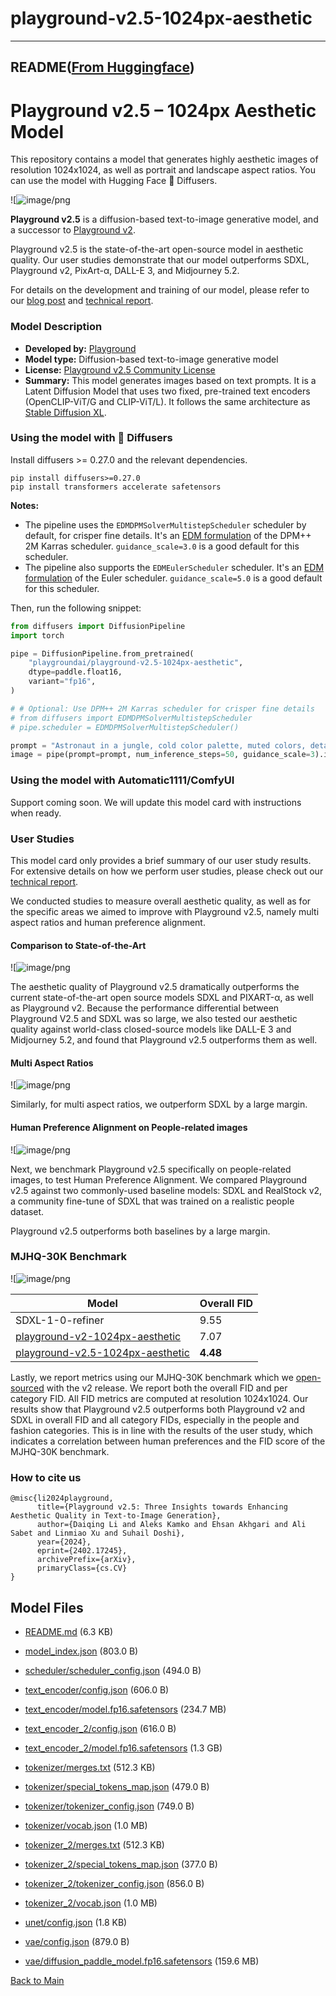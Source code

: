 
# playground-v2.5-1024px-aesthetic
---


## README([From Huggingface](https://huggingface.co/playgroundai/playground-v2.5-1024px-aesthetic))


# Playground v2.5 – 1024px Aesthetic Model

This repository contains a model that generates highly aesthetic images of resolution 1024x1024, as well as portrait and landscape aspect ratios. You can use the model with Hugging Face 🧨 Diffusers.

![![image/png](https://cdn-uploads.huggingface.co/production/uploads/636c0c4eaae2da3c76b8a9a3/HYUUGfU6SOCHsvyeISQ5Y.png)

**Playground v2.5** is a diffusion-based text-to-image generative model, and a successor to [Playground v2](https://huggingface.co/playgroundai/playground-v2-1024px-aesthetic).

Playground v2.5 is the state-of-the-art open-source model in aesthetic quality. Our user studies demonstrate that our model outperforms SDXL, Playground v2, PixArt-α, DALL-E 3, and Midjourney 5.2.

For details on the development and training of our model, please refer to our [blog post](https://blog.playgroundai.com/playground-v2-5/) and [technical report](https://marketing-cdn.playground.com/research/pgv2.5_compressed.pdf).

### Model Description
- **Developed by:** [Playground](https://playground.com)
- **Model type:** Diffusion-based text-to-image generative model
- **License:** [Playground v2.5 Community License](https://huggingface.co/playgroundai/playground-v2.5-1024px-aesthetic/blob/main/LICENSE.md)
- **Summary:** This model generates images based on text prompts. It is a Latent Diffusion Model that uses two fixed, pre-trained text encoders (OpenCLIP-ViT/G and CLIP-ViT/L). It follows the same architecture as [Stable Diffusion XL](https://huggingface.co/docs/diffusers/en/using-diffusers/sdxl).

### Using the model with 🧨 Diffusers

Install diffusers >= 0.27.0 and the relevant dependencies.

```
pip install diffusers>=0.27.0
pip install transformers accelerate safetensors
```

**Notes:**
- The pipeline uses the `EDMDPMSolverMultistepScheduler` scheduler by default, for crisper fine details. It's an [EDM formulation](https://arxiv.org/abs/2206.00364) of the DPM++ 2M Karras scheduler. `guidance_scale=3.0` is a good default for this scheduler.
- The pipeline also supports the `EDMEulerScheduler` scheduler. It's an [EDM formulation](https://arxiv.org/abs/2206.00364) of the Euler scheduler. `guidance_scale=5.0` is a good default for this scheduler.

Then, run the following snippet:

```python
from diffusers import DiffusionPipeline
import torch

pipe = DiffusionPipeline.from_pretrained(
    "playgroundai/playground-v2.5-1024px-aesthetic",
    dtype=paddle.float16,
    variant="fp16",
)

# # Optional: Use DPM++ 2M Karras scheduler for crisper fine details
# from diffusers import EDMDPMSolverMultistepScheduler
# pipe.scheduler = EDMDPMSolverMultistepScheduler()

prompt = "Astronaut in a jungle, cold color palette, muted colors, detailed, 8k"
image = pipe(prompt=prompt, num_inference_steps=50, guidance_scale=3).images[0]
```

### Using the model with Automatic1111/ComfyUI

Support coming soon. We will update this model card with instructions when ready.

### User Studies

This model card only provides a brief summary of our user study results. For extensive details on how we perform user studies, please check out our [technical report](https://marketing-cdn.playground.com/research/pgv2.5_compressed.pdf).

We conducted studies to measure overall aesthetic quality, as well as for the specific areas we aimed to improve with Playground v2.5, namely multi aspect ratios and human preference alignment.

#### Comparison to State-of-the-Art

![![image/png](https://cdn-uploads.huggingface.co/production/uploads/63855d851769b7c4b10e1f76/V7LFNzgoQJnL__ndU0CnE.png)

The aesthetic quality of Playground v2.5 dramatically outperforms the current state-of-the-art open source models SDXL and PIXART-α, as well as Playground v2. Because the performance differential between Playground V2.5 and SDXL was so large, we also tested our aesthetic quality against world-class closed-source models like DALL-E 3 and Midjourney 5.2, and found that Playground v2.5 outperforms them as well.

#### Multi Aspect Ratios

![![image/png](https://cdn-uploads.huggingface.co/production/uploads/636c0c4eaae2da3c76b8a9a3/xMB0r-CmR3N6dABFlcV71.png)

Similarly, for multi aspect ratios, we outperform SDXL by a large margin.

#### Human Preference Alignment on People-related images

![![image/png](https://cdn-uploads.huggingface.co/production/uploads/636c0c4eaae2da3c76b8a9a3/7c-8Stw52OsNtUjse8Slv.png)

Next, we benchmark Playground v2.5 specifically on people-related images, to test Human Preference Alignment. We compared Playground v2.5 against two commonly-used baseline models: SDXL and RealStock v2, a community fine-tune of SDXL that was trained on a realistic people dataset.

Playground v2.5 outperforms both baselines by a large margin.

### MJHQ-30K Benchmark

![![image/png](https://cdn-uploads.huggingface.co/production/uploads/636c0c4eaae2da3c76b8a9a3/7tyYDPGUtokh-k18XDSte.png)

| Model                                 | Overall FID   |
| ------------------------------------- | ----- |
| SDXL-1-0-refiner                      | 9.55  |
| [playground-v2-1024px-aesthetic](https://huggingface.co/playgroundai/playground-v2-1024px-aesthetic)        | 7.07  |
| [playground-v2.5-1024px-aesthetic](https://huggingface.co/playgroundai/playground-v2.5-1024px-aesthetic) | **4.48** |

Lastly, we report metrics using our MJHQ-30K benchmark which we [open-sourced](https://huggingface.co/datasets/playgroundai/MJHQ-30K) with the v2 release. We report both the overall FID and per category FID. All FID metrics are computed at resolution 1024x1024. Our results show that Playground v2.5 outperforms both Playground v2 and SDXL in overall FID and all category FIDs, especially in the people and fashion categories. This is in line with the results of the user study, which indicates a correlation between human preferences and the FID score of the MJHQ-30K benchmark.

### How to cite us

```
@misc{li2024playground,
      title={Playground v2.5: Three Insights towards Enhancing Aesthetic Quality in Text-to-Image Generation}, 
      author={Daiqing Li and Aleks Kamko and Ehsan Akhgari and Ali Sabet and Linmiao Xu and Suhail Doshi},
      year={2024},
      eprint={2402.17245},
      archivePrefix={arXiv},
      primaryClass={cs.CV}
}
```



## Model Files

- [README.md](https://paddlenlp.bj.bcebos.com/models/community/playgroundai/playground-v2.5-1024px-aesthetic/README.md) (6.3 KB)

- [model_index.json](https://paddlenlp.bj.bcebos.com/models/community/playgroundai/playground-v2.5-1024px-aesthetic/model_index.json) (803.0 B)

- [scheduler/scheduler_config.json](https://paddlenlp.bj.bcebos.com/models/community/playgroundai/playground-v2.5-1024px-aesthetic/scheduler/scheduler_config.json) (494.0 B)

- [text_encoder/config.json](https://paddlenlp.bj.bcebos.com/models/community/playgroundai/playground-v2.5-1024px-aesthetic/text_encoder/config.json) (606.0 B)

- [text_encoder/model.fp16.safetensors](https://paddlenlp.bj.bcebos.com/models/community/playgroundai/playground-v2.5-1024px-aesthetic/text_encoder/model.fp16.safetensors) (234.7 MB)

- [text_encoder_2/config.json](https://paddlenlp.bj.bcebos.com/models/community/playgroundai/playground-v2.5-1024px-aesthetic/text_encoder_2/config.json) (616.0 B)

- [text_encoder_2/model.fp16.safetensors](https://paddlenlp.bj.bcebos.com/models/community/playgroundai/playground-v2.5-1024px-aesthetic/text_encoder_2/model.fp16.safetensors) (1.3 GB)

- [tokenizer/merges.txt](https://paddlenlp.bj.bcebos.com/models/community/playgroundai/playground-v2.5-1024px-aesthetic/tokenizer/merges.txt) (512.3 KB)

- [tokenizer/special_tokens_map.json](https://paddlenlp.bj.bcebos.com/models/community/playgroundai/playground-v2.5-1024px-aesthetic/tokenizer/special_tokens_map.json) (479.0 B)

- [tokenizer/tokenizer_config.json](https://paddlenlp.bj.bcebos.com/models/community/playgroundai/playground-v2.5-1024px-aesthetic/tokenizer/tokenizer_config.json) (749.0 B)

- [tokenizer/vocab.json](https://paddlenlp.bj.bcebos.com/models/community/playgroundai/playground-v2.5-1024px-aesthetic/tokenizer/vocab.json) (1.0 MB)

- [tokenizer_2/merges.txt](https://paddlenlp.bj.bcebos.com/models/community/playgroundai/playground-v2.5-1024px-aesthetic/tokenizer_2/merges.txt) (512.3 KB)

- [tokenizer_2/special_tokens_map.json](https://paddlenlp.bj.bcebos.com/models/community/playgroundai/playground-v2.5-1024px-aesthetic/tokenizer_2/special_tokens_map.json) (377.0 B)

- [tokenizer_2/tokenizer_config.json](https://paddlenlp.bj.bcebos.com/models/community/playgroundai/playground-v2.5-1024px-aesthetic/tokenizer_2/tokenizer_config.json) (856.0 B)

- [tokenizer_2/vocab.json](https://paddlenlp.bj.bcebos.com/models/community/playgroundai/playground-v2.5-1024px-aesthetic/tokenizer_2/vocab.json) (1.0 MB)

- [unet/config.json](https://paddlenlp.bj.bcebos.com/models/community/playgroundai/playground-v2.5-1024px-aesthetic/unet/config.json) (1.8 KB)

- [vae/config.json](https://paddlenlp.bj.bcebos.com/models/community/playgroundai/playground-v2.5-1024px-aesthetic/vae/config.json) (879.0 B)

- [vae/diffusion_paddle_model.fp16.safetensors](https://paddlenlp.bj.bcebos.com/models/community/playgroundai/playground-v2.5-1024px-aesthetic/vae/diffusion_paddle_model.fp16.safetensors) (159.6 MB)


[Back to Main](../../)